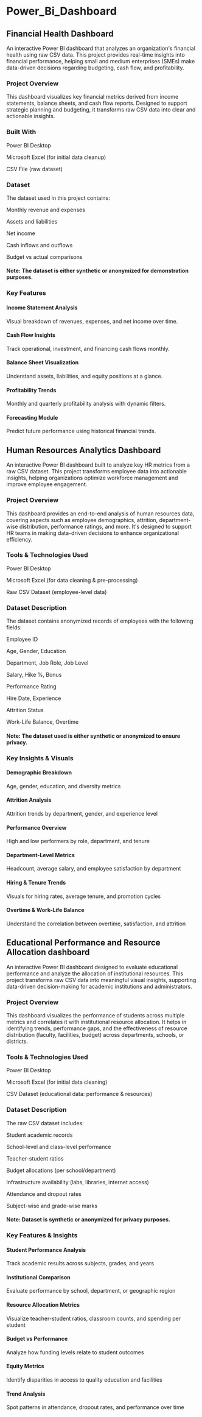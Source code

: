 # Power_Bi_Dashboard
## Financial Health Dashboard
An interactive Power BI dashboard that analyzes an organization's financial health using raw CSV data. This project provides real-time insights into financial performance, helping small and medium enterprises (SMEs) make data-driven decisions regarding budgeting, cash flow, and profitability.

### Project Overview
This dashboard visualizes key financial metrics derived from income statements, balance sheets, and cash flow reports. Designed to support strategic planning and budgeting, it transforms raw CSV data into clear and actionable insights.

### Built With
Power BI Desktop

Microsoft Excel (for initial data cleanup)

CSV File (raw dataset)

### Dataset
The dataset used in this project contains:

Monthly revenue and expenses

Assets and liabilities

Net income

Cash inflows and outflows

Budget vs actual comparisons

#### Note: The dataset is either synthetic or anonymized for demonstration purposes.

### Key Features
#### Income Statement Analysis
Visual breakdown of revenues, expenses, and net income over time.

#### Cash Flow Insights
Track operational, investment, and financing cash flows monthly.

#### Balance Sheet Visualization
Understand assets, liabilities, and equity positions at a glance.

#### Profitability Trends
Monthly and quarterly profitability analysis with dynamic filters.

#### Forecasting Module
Predict future performance using historical financial trends.

## Human Resources Analytics Dashboard
An interactive Power BI dashboard built to analyze key HR metrics from a raw CSV dataset. This project transforms employee data into actionable insights, helping organizations optimize workforce management and improve employee engagement.

### Project Overview
This dashboard provides an end-to-end analysis of human resources data, covering aspects such as employee demographics, attrition, department-wise distribution, performance ratings, and more. It's designed to support HR teams in making data-driven decisions to enhance organizational efficiency.

### Tools & Technologies Used
Power BI Desktop

Microsoft Excel (for data cleaning & pre-processing)

Raw CSV Dataset (employee-level data)

### Dataset Description
The dataset contains anonymized records of employees with the following fields:

Employee ID

Age, Gender, Education

Department, Job Role, Job Level

Salary, Hike %, Bonus

Performance Rating

Hire Date, Experience

Attrition Status

Work-Life Balance, Overtime

#### Note: The dataset used is either synthetic or anonymized to ensure privacy.

### Key Insights & Visuals
#### Demographic Breakdown
Age, gender, education, and diversity metrics

#### Attrition Analysis
Attrition trends by department, gender, and experience level

#### Performance Overview
High and low performers by role, department, and tenure

#### Department-Level Metrics
Headcount, average salary, and employee satisfaction by department

#### Hiring & Tenure Trends
Visuals for hiring rates, average tenure, and promotion cycles

#### Overtime & Work-Life Balance
Understand the correlation between overtime, satisfaction, and attrition


## Educational Performance and Resource Allocation dashboard
An interactive Power BI dashboard designed to evaluate educational performance and analyze the allocation of institutional resources. This project transforms raw CSV data into meaningful visual insights, supporting data-driven decision-making for academic institutions and administrators.

### Project Overview
This dashboard visualizes the performance of students across multiple metrics and correlates it with institutional resource allocation. It helps in identifying trends, performance gaps, and the effectiveness of resource distribution (faculty, facilities, budget) across departments, schools, or districts.

### Tools & Technologies Used
Power BI Desktop

Microsoft Excel (for initial data cleaning)

CSV Dataset (educational data: performance & resources)

### Dataset Description
The raw CSV dataset includes:

Student academic records

School-level and class-level performance

Teacher-student ratios

Budget allocations (per school/department)

Infrastructure availability (labs, libraries, internet access)

Attendance and dropout rates

Subject-wise and grade-wise marks

#### Note: Dataset is synthetic or anonymized for privacy purposes.

### Key Features & Insights
#### Student Performance Analysis
Track academic results across subjects, grades, and years

#### Institutional Comparison
Evaluate performance by school, department, or geographic region

#### Resource Allocation Metrics
Visualize teacher-student ratios, classroom counts, and spending per student

#### Budget vs Performance
Analyze how funding levels relate to student outcomes

#### Equity Metrics
Identify disparities in access to quality education and facilities

#### Trend Analysis
Spot patterns in attendance, dropout rates, and performance over time

